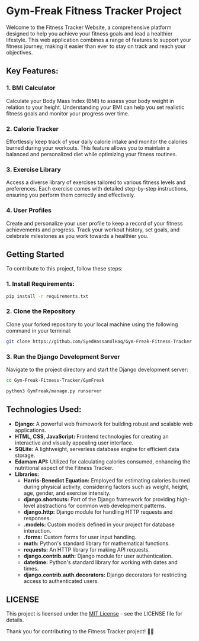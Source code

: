 # Gym-Freak Fitness Tracker Project

Welcome to the Fitness Tracker Website, a comprehensive platform designed to help you achieve your fitness goals and lead a healthier lifestyle. This web application combines a range of features to support your fitness journey, making it easier than ever to stay on track and reach your objectives.

## Key Features:

### 1. BMI Calculator

Calculate your Body Mass Index (BMI) to assess your body weight in relation to your height. Understanding your BMI can help you set realistic fitness goals and monitor your progress over time.

### 2. Calorie Tracker

Effortlessly keep track of your daily calorie intake and monitor the calories burned during your workouts. This feature allows you to maintain a balanced and personalized diet while optimizing your fitness routines.

### 3. Exercise Library

Access a diverse library of exercises tailored to various fitness levels and preferences. Each exercise comes with detailed step-by-step instructions, ensuring you perform them correctly and effectively.

### 4. User Profiles

Create and personalize your user profile to keep a record of your fitness achievements and progress. Track your workout history, set goals, and celebrate milestones as you work towards a healthier you.

## Getting Started

To contribute to this project, follow these steps:

### 1. Install Requirements:

```bash
pip install -r requirements.txt
```

### 2. Clone the Repository

Clone your forked repository to your local machine using the following command in your terminal:

```bash
git clone https://github.com/SyedHassanUlHaq/Gym-Freak-Fitness-Tracker.git
```

### 3. Run the Django Development Server

Navigate to the project directory and start the Django development server:

```bash
cd Gym-Freak-Fitness-Tracker/GymFreak
```
```bash
python3 GymFreak/manage.py runserver
```

## Technologies Used:

- **Django:** A powerful web framework for building robust and scalable web applications.
- **HTML, CSS, JavaScript:** Frontend technologies for creating an interactive and visually appealing user interface.
- **SQLite:** A lightweight, serverless database engine for efficient data storage.
- **Edamam API:** Utilized for calculating calories consumed, enhancing the nutritional aspect of the Fitness Tracker.
- **Libraries:**
  - **Harris-Benedict Equation:** Employed for estimating calories burned during physical activity, considering factors such as weight, height, age, gender, and exercise intensity.
  - **django.shortcuts:** Part of the Django framework for providing high-level abstractions for common web development patterns.
  - **django.http:** Django module for handling HTTP requests and responses.
  - **.models:** Custom models defined in your project for database interaction.
  - **.forms:** Custom forms for user input handling.
  - **math:** Python's standard library for mathematical functions.
  - **requests:** An HTTP library for making API requests.
  - **django.contrib.auth:** Django module for user authentication.
  - **datetime:** Python's standard library for working with dates and times.
  - **django.contrib.auth.decorators:** Django decorators for restricting access to authenticated users.

## LICENSE
This project is licensed under the [MIT License](LICENSE) - see the LICENSE file for details.

Thank you for contributing to the Fitness Tracker project! 🏋️‍♂️

